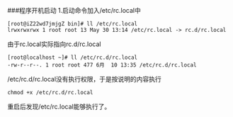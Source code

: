 ###程序开机启动
1.启动命令加入/etc/rc.local中
```
[root@iZ22wd7jmjgZ bin]# ll /etc/rc.local 
lrwxrwxrwx 1 root root 13 May 30 13:14 /etc/rc.local -> rc.d/rc.local
```
由于rc.local实际指向rc.d/rc.local
```
[root@localhost ~]# ll /etc/rc.d/rc.local
-rw-r--r--. 1 root root 477 6月  10 13:35 /etc/rc.d/rc.local
```
/etc/rc.d/rc.local没有执行权限，于是按说明的内容执行
```
chmod +x /etc/rc.d/rc.local
```
重启后发现/etc/rc.local能够执行了。